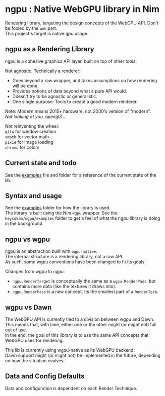 # ngpu : Native WebGPU library in Nim
Rendering library, targeting the design concepts of the WebGPU API.
Don't be fooled by the `web` part.  
This project's target is native gpu usage.  


## ngpu as a Rendering Library
ngpu is a cohesive graphics API layer, built on top of other tools.  

Not agnostic. Technically a renderer:  
- Goes beyond a raw wrapper, and takes assumptions on how rendering will be done.  
- Provides notions of data beyond what a pure API would.  
- Doesn't try to be agnostic or generalistic.  
- One single purpose: Tools to create a good modern renderer.  

Note: Modern means 2015+ hardware, not 2000's version of "modern".  
_Not looking at you, opengl3..._  

Not reinventing the wheel:  
`glfw`   for window creation  
`vmath`  for vector math  
`pixie`  for image loading  
`chroma` for colors  


## Current state and todo
See the [examples](./examples/todo.md) file and folder for a reference of the current state of the lib.  


## Syntax and usage
See the [examples](./examples/) folder for how the library is used.  
The library is built using the Nim `wgpu` wrapper. See the `heysokam/wgpu/examples` folder to get a feel of what the ngpu library is doing in the background.  

## ngpu vs wgpu
ngpu is an abstraction built with `wgpu-native`.  
The internal structure is a rendering library, not a raw API.  
As such, some wgpu conventions have been changed to fit its goals.  

Changes from wgpu to ngpu:
- `ngpu.RenderTarget` is conceptually the same as a `wgpu.RenderPass`, but contains more data (like the textures it draws into).
- `ngpu.RenderPass` is a new concept. Its the smallest part of a `RenderTech`.

## wgpu vs Dawn
The WebGPU API is currently tied to a division between wgpu and Dawn.  
This means that, with time, either one or the other might (or might not) fall out of use.  
In the end, the goal of this library is to use the same API concepts that WebGPU uses for rendering.  

This lib is currently using wgpu-native as its WebGPU backend.  
Dawn support might (or might not) be implemented in the future, depending on how the situation evolves.  

## Data and Config Defaults
Data and configuration is dependent on each Render Technique.

